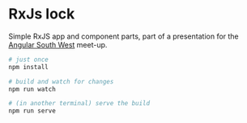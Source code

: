 # RxJs lock

Simple RxJS app and component parts, part of a presentation
for the [Angular South West][] meet-up.

```bash
# just once
npm install

# build and watch for changes
npm run watch

# (in another terminal) serve the build
npm run serve
```

[Angular South West]: https://www.meetup.com/Angular-South-West/